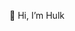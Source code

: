 👋 Hi, I’m Hulk
<!---
hulk-pham/hulk-pham is a ✨ special ✨ repository because its `README.md` (this file) appears on your GitHub profile.
You can click the Preview link to take a look at your changes.
--->
